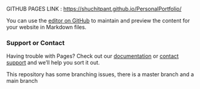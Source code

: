 GITHUB PAGES LINK : https://shuchitpant.github.io/PersonalPortfolio/

You can use the [editor on GitHub](https://github.com/shuchitpant/PersonalPortfolio/edit/main/README.md) to maintain and preview the content for your website in Markdown files.

### Support or Contact

Having trouble with Pages? Check out our [documentation](https://docs.github.com/categories/github-pages-basics/) or [contact support](https://support.github.com/contact) and we’ll help you sort it out.

This repository has some branching issues, there is a master branch and a main branch
